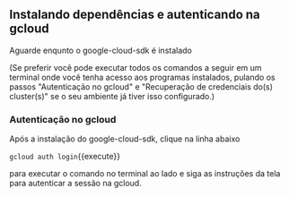 ## Instalando dependências e autenticando na gcloud

Aguarde enqunto o google-cloud-sdk é instalado

(Se preferir você pode executar todos os comandos a seguir em um terminal onde você tenha acesso aos programas instalados, pulando os passos "Autenticação no gcloud" e "Recuperação de credenciais do(s) cluster(s)" se o seu ambiente já tiver isso configurado.)

### Autenticação no gcloud

Após a instalação do google-cloud-sdk, clique na linha abaixo 

`gcloud auth login`{{execute}}

para executar o comando no terminal ao lado e siga as instruções da tela para autenticar a sessão na gcloud. 



